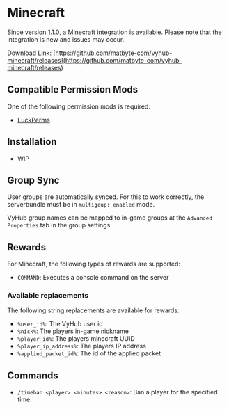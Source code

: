 # Minecraft

Since version 1.1.0, a Minecraft integration is available. Please note that the integration is new and issues may occur.

Download Link:
[https://github.com/matbyte-com/vyhub-minecraft/releases](https://github.com/matbyte-com/vyhub-minecraft/releases)

## Compatible Permission Mods

One of the following permission mods is required:

- [LuckPerms](https://luckperms.net)

## Installation

- WIP

## Group Sync
User groups are automatically synced. For this to work correctly, the serverbundle must be in `multigoup: enabled` mode.

VyHub group names can be mapped to in-game groups at the `Advanced Properties` tab in the group settings.


## Rewards
For Minecraft, the following types of rewards are supported:

- `COMMAND`: Executes a console command on the server

### Available replacements
The following string replacements are available for rewards:

- `%user_id%`: The VyHub user id
- `%nick%`: The players in-game nickname
- `%player_id%`: The players minecraft UUID
- `%player_ip_address%`: The players IP address
- `%applied_packet_id%`: The id of the applied packet

## Commands

- `/timeban <player> <minutes> <reason>`: Ban a player for the specified time.


